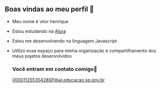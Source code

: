 ## Boas vindas ao meu perfil 💙

- Meu nome é vitor henrique

 - Estou estudando na [Alura ](https://ww.alura.br)
- Estou me desenvolvendo na linguagem Javascript
- Utilizo esse espaço para minha organização e compartilhamento dos meus pojetos desenvolvidos

  ### Você entram em contato comigo📧

  00001125535428SP@al.educacao.sp.gov.br
